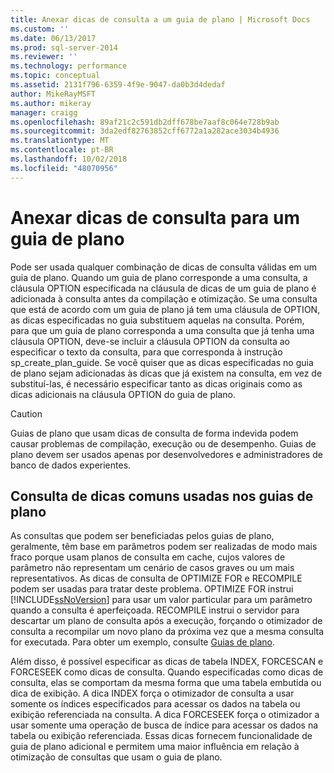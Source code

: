 ```yaml
---
title: Anexar dicas de consulta a um guia de plano | Microsoft Docs
ms.custom: ''
ms.date: 06/13/2017
ms.prod: sql-server-2014
ms.reviewer: ''
ms.technology: performance
ms.topic: conceptual
ms.assetid: 2131f796-6359-4f9e-9047-da0b3d4dedaf
author: MikeRayMSFT
ms.author: mikeray
manager: craigg
ms.openlocfilehash: 89af21c2c591db2dff678be7aaf8c064e728b9ab
ms.sourcegitcommit: 3da2edf82763852cff6772a1a282ace3034b4936
ms.translationtype: MT
ms.contentlocale: pt-BR
ms.lasthandoff: 10/02/2018
ms.locfileid: "48070956"
---
```

# <a name="attach-query-hints-to-a-plan-guide"></a>Anexar dicas de consulta para um guia de plano
  Pode ser usada qualquer combinação de dicas de consulta válidas em um guia de plano. Quando um guia de plano corresponde a uma consulta, a cláusula OPTION especificada na cláusula de dicas de um guia de plano é adicionada à consulta antes da compilação e otimização. Se uma consulta que está de acordo com um guia de plano já tem uma cláusula de OPTION, as dicas especificadas no guia substituem aquelas na consulta. Porém, para que um guia de plano corresponda a uma consulta que já tenha uma cláusula OPTION, deve-se incluir a cláusula OPTION da consulta ao especificar o texto da consulta, para que corresponda à instrução sp_create_plan_guide. Se você quiser que as dicas especificadas no guia de plano sejam adicionadas às dicas que já existem na consulta, em vez de substituí-las, é necessário especificar tanto as dicas originais como as dicas adicionais na cláusula OPTION do guia de plano.  
  
> [!CAUTION]  
>  Guias de plano que usam dicas de consulta de forma indevida podem causar problemas de compilação, execução ou de desempenho. Guias de plano devem ser usados apenas por desenvolvedores e administradores de banco de dados experientes.  
  
## <a name="common-query-hints-used-in-plan-guides"></a>Consulta de dicas comuns usadas nos guias de plano  
 As consultas que podem ser beneficiadas pelos guias de plano, geralmente, têm base em parâmetros podem ser realizadas de modo mais fraco porque usam planos de consulta em cache, cujos valores de parâmetro não representam um cenário de casos graves ou um mais representativos. As dicas de consulta de OPTIMIZE FOR e RECOMPILE podem ser usadas para tratar deste problema. OPTIMIZE FOR instrui [!INCLUDE[ssNoVersion](../../includes/ssnoversion-md.md)] para usar um valor particular para um parâmetro quando a consulta é aperfeiçoada. RECOMPILE instrui o servidor para descartar um plano de consulta após a execução, forçando o otimizador de consulta a recompilar um novo plano da próxima vez que a mesma consulta for executada. Para obter um exemplo, consulte [Guias de plano](plan-guides.md).  
  
 Além disso, é possível especificar as dicas de tabela INDEX, FORCESCAN e FORCESEEK como dicas de consulta. Quando especificadas como dicas de consulta, elas se comportam da mesma forma que uma tabela embutida ou dica de exibição. A dica INDEX força o otimizador de consulta a usar somente os índices especificados para acessar os dados na tabela ou exibição referenciada na consulta. A dica FORCESEEK força o otimizador a usar somente uma operação de busca de índice para acessar os dados na tabela ou exibição referenciada. Essas dicas fornecem funcionalidade de guia de plano adicional e permitem uma maior influência em relação à otimização de consultas que usam o guia de plano.  
  
  

